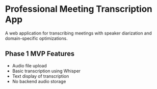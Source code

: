 # Professional Meeting Transcription App

A web application for transcribing meetings with speaker diarization and domain-specific optimizations.

## Phase 1 MVP Features
- Audio file upload
- Basic transcription using Whisper
- Text display of transcription
- No backend audio storage
